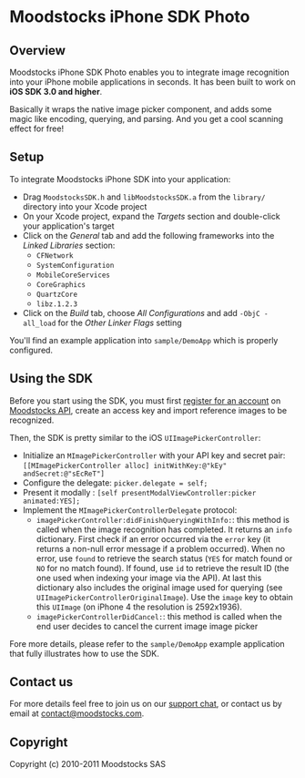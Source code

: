 # Moodstocks iPhone SDK Photo

## Overview

Moodstocks iPhone SDK Photo enables you to integrate image recognition into your iPhone mobile applications in seconds. It has been built to work on **iOS SDK 3.0 and higher**.

Basically it wraps the native image picker component, and adds some magic like encoding, querying, and parsing.
And you get a cool scanning effect for free!

## Setup

To integrate Moodstocks iPhone SDK into your application:

*   Drag `MoodstocksSDK.h` and `libMoodstocksSDK.a` from the `library/` directory into your Xcode project
*   On your Xcode project, expand the _Targets_ section and double-click your application's target
*   Click on the _General_ tab and add the following frameworks into the _Linked Libraries_ section:
	*   `CFNetwork`
	*   `SystemConfiguration`
	*   `MobileCoreServices`
	*   `CoreGraphics`
	*   `QuartzCore`
	*   `libz.1.2.3`
*   Click on the _Build_ tab, choose _All Configurations_ and add `-ObjC -all_load` for the _Other Linker Flags_ setting

You'll find an example application into `sample/DemoApp` which is properly configured.

## Using the SDK

Before you start using the SDK, you must first [register for an account](http://api.moodstocks.com/signup)
on [Moodstocks API](http://www.moodstocks.com/discover-our-products/moodstocks-api/), create an access key and import reference images
to be recognized.

Then, the SDK is pretty similar to the iOS `UIImagePickerController`:

*   Initialize an `MImagePickerController` with your API key and secret pair: `[[MImagePickerController alloc] initWithKey:@"kEy" andSecret:@"sEcReT"]`
*   Configure the delegate: `picker.delegate = self;`
*   Present it modally : `[self presentModalViewController:picker animated:YES];`
*   Implement the `MImagePickerControllerDelegate` protocol:
	*   `imagePickerController:didFinishQueryingWithInfo:`: this method is called when the image recognition has completed.
	     It returns an `info` dictionary. First check if an error occurred via the `error` key (it returns a non-null error message if a problem occurred). When no error, use `found` to retrieve the search status (`YES` for match found or `NO` for no match found). If found, use `id` to retrieve the result ID (the one used when indexing your image via the API). At last this dictionary also includes the original image used for querying (see `UIImagePickerControllerOriginalImage`).
	     Use the `image` key to obtain this `UIImage` (on iPhone 4 the resolution is 2592x1936).
	*   `imagePickerControllerDidCancel:`: this method is called when the end user decides to cancel the current image image picker

Fore more details, please refer to the `sample/DemoApp` example application that fully illustrates how to use the SDK.

## Contact us

For more details feel free to join us on our [support chat](http://moodstocks.campfirenow.com/2416e), or contact us by email at
<a href="m&#x61;&#x69;l&#116;&#111;:&#x63;&#x6F;&#110;&#x74;&#097;&#099;&#x74;&#064;&#109;&#x6F;&#x6F;&#x64;&#115;&#x74;&#111;&#099;&#x6B;s&#x2E;&#099;&#x6F;&#109;">&#x63;&#x6F;&#110;&#x74;&#097;&#099;&#x74;&#064;&#109;&#x6F;&#x6F;&#x64;&#115;&#x74;&#111;&#099;&#x6B;s&#x2E;&#099;&#x6F;&#109;</a>.

## Copyright

Copyright (c) 2010-2011 Moodstocks SAS
